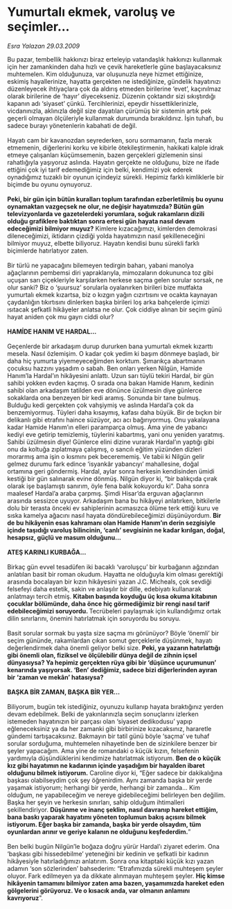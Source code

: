 # Yumurtalı ekmek, varoluş ve seçimler...

*Esra Yalazan 29.03.2009*

<div class="taraf_structure_2col_1zq">
<div class="margen_n">



 <p>Bu pazar, tembellik hakkınızı biraz erteleyip vatandaşlık hakkınızı kullanmak için her zamankinden daha hızlı ve çevik hareketlerle güne başlayacaksınız muhtemelen. Kim olduğunuza, var oluşunuzla neye hizmet ettiğinize, eskimiş hayallerinize, hayatta gerçekten ne istediğinize, gündelik hayatınızı düzenleyecek ihtiyaçlara çok da aldırış etmeden birilerine ‘evet’, kaçınılmaz olarak birilerine de ‘hayır’ diyecekseniz. Düzenin çoktandır sizi sıkıştırdığı kapanın adı ‘siyaset’ çünkü. Tercihlerinizi, epeydir hissettiklerinizle, vicdanınızla, aklınızla değil size dayatılan çürümüş bir sistemin artık pek geçerli olmayan ölçüleriyle kullanmak durumunda bırakıldınız. İşin tuhafı, bu sadece burayı yönetenlerin kabahati de değil. <br/><br/>Hayatı cam bir kavanozdan seyrederken, soru sormamanın, fazla merak etmemenin, diğerlerini korku ve kibirle ötekileştirmenin, hakikati kalple idrak etmeye çalışanları küçümsemenin, bazen gerçekleri gizlemenin sinsi rahatlığıyla yaşıyoruz aslında. Hayatın gerçekte ne olduğunu, bize ne ifade ettiğini çok iyi tarif edemediğimiz için belki, kendimizi yok ederek oynadığımız tuzaklı bir oyunun içindeyiz sürekli. Hepimiz farklı kimliklerle bir biçimde bu oyunu oynuyoruz. <b><br/><br/>Peki, bir gün için bütün kuralları toplum tarafından ezberletilmiş bu oyunu oynamaktan vazgeçsek ne olur, ne değişir hayatımızda? Bütün gün televizyonlarda ve gazetelerdeki yorumlara, soğuk rakamların dizili olduğu grafiklere baktıktan sonra ertesi gün hayata nasıl devam edeceğimizi bilmiyor muyuz?</b> Kimlere kızacağımızı, kimlerden demokrasi dileneceğimizi, iktidarın çizdiği yolda hayatımızın nasıl şekilleneceğini bilmiyor muyuz, elbette biliyoruz. Hayatın kendisi bunu sürekli farklı biçimlerde hatırlatıyor zaten. <br/><br/>Bir türlü ne yapacağını bilemeyen tedirgin baharı, yabani manolya ağaçlarının pembemsi diri yapraklarıyla, mimozaların dokununca toz gibi uçuşan sarı çiçekleriyle karşılarken herkese saçma gelen sorular sorsak, ne olur sanki? Biz o ‘şuursuz’ sorularla oyalanırken birileri bize mutfakta yumurtalı ekmek kızartsa, biz o kızgın yağın cızırtısını ve ocakta kaynayan çaydanlığın tıkırtısını dinlerken başka birileri loş arka bahçelerde içimizi ısıtacak şefkatli hikâyeler anlatsa ne olur. Çok ciddiye alınan bir seçim günü hayat aniden çok mu gayrı ciddi olur? <b><br/><br/>HAMİDE HANIM VE HARDAL...</b> <br/><br/>Geçenlerde bir arkadaşım durup dururken bana yumurtalı ekmek kızarttı mesela. Nasıl özlemişim. O kadar çok yedim ki başım dönmeye başladı, bir daha hiç yumurta yiyemeyeceğimden korktum. Şımarıkça abartmanın çocuksu hazzını yaşadım o sabah. Ben onları yerken Nilgün, Hamide Hanım’la Hardal’ın hikâyesini anlattı. Uzun sarı tüylü tekiri Hardal, bir gün sahibi yokken evden kaçmış. O sırada ona bakan Hamide Hanım, kedinin sahibi olan arkadaşım tatilden eve dönünce üzülmesin diye günlerce sokaklarda ona benzeyen bir kedi aramış. Sonunda bir tane bulmuş. Bulduğu kedi gerçekten çok vahşiymiş ve aslında Hardal’a çok da benzemiyormuş. Tüyleri daha kısaymış, kafası daha büyük. Bir de bıçkın bir delikanlı gibi etrafını haince süzüyor, acı acı bağırıyormuş. Onu yakalayana kadar Hamide Hanım’ın elleri paramparça olmuş. Ama yine de yabancı kediyi eve getirip temizlemiş, tüylerini kabartmış, yani onu yeniden yaratmış. Sahibi üzülmesin diye! Günlerce elini dizine vurarak Hardal’ın yaptığı gibi onu da koltuğa zıplatmaya çalışmış, o sancılı eğitim yüzünden dizleri morarmış ama işin o kısmını pek becerememiş. Ve tabii ki Nilgün gelir gelmez durumu fark edince ‘isyankâr yabancıyı’ mahallesine, doğal ortamına geri göndermiş. Hardal, aylar sonra herkesin kendisinden ümidi kestiği bir gün salınarak evine dönmüş. Nilgün diyor ki, “bir balıkçıda çırak olarak işe başlamıştı sanırım, öyle fena balık kokuyordu ki”. Daha sonra maalesef Hardal’a araba çarpmış. Şimdi Hisar’da erguvan ağaçlarının arasında sessizce uyuyor. Arkadaşım bana bu hikâyeyi anlatırken, bitkilerle dolu bir terasta önceki ev sahiplerinin acımasızca ölüme terk ettiği kuru ve sıska kamelya ağacını nasıl hayata döndürebileceğimizi düşünüyordum. <b>Bir de bu hikâyenin esas kahramanı olan Hamide Hanım’ın derin sezgisiyle içinde taşıdığı varoluş bilincinin, ‘canlı’ sevgisinin ne kadar kırılgan, doğal, hesapsız, güçlü ve masum olduğunu... </b><b><br/><br/>ATEŞ KARINLI KURBAĞA... </b><br/><br/>Birkaç gün evvel tesadüfen iki bacaklı ‘varoluşçu’ bir kurbağanın ağzından anlatılan basit bir roman okudum. Hayatta ne olduğuyla kim olması gerektiği arasında bocalayan bir kızın hikâyesini yazan J.C. Micheals, çok sevdiği felsefeyi daha estetik, sakin ve anlaşılır bir dille, edebiyatı kullanarak anlatmayı tercih etmiş. <b>Kitabın başında koyduğu üç kısa okuma kitabının çocuklar bölümünde, daha önce hiç görmediğimiz bir rengi nasıl tarif edebileceğimizi soruyordu. </b>Tecrübeleri paylaşmak için kullandığımız ortak dilin sınırlarını, önemini hatırlatmak için soruyordu bu soruyu. <br/><br/>Basit sorular sormak bu yaşta size saçma mı görünüyor? Böyle ‘önemli’ bir seçim gününde, rakamlardan çıkan somut gerçeklerle düşünmek, hayatı değerlendirmek daha önemli geliyor belki size. <b>Peki, ya yazarın hatırlattığı gibi önemli olan, fiziksel ve ölçülebilir dünya değil de zihnin içsel dünyasıysa? Ya hepimiz gerçekten rüya gibi bir ‘düşünce uçurumunun’ kenarında yaşıyorsak. ‘Ben’ dediğimiz, sadece bizi diğerlerinden ayıran bir ‘zaman ve mekân’ hatasıysa? <br/><br/>BAŞKA BİR ZAMAN, BAŞKA BİR YER...</b> <br/><br/>Biliyorum, bugün tek istediğiniz, oyunuzu kullanıp hayata bıraktığınız yerden devam edebilmek. Belki de yakınlarınızla seçim sonuçlarını izlerken istemeden hayatınızın bir parçası olan ‘siyaset dedikodusu’ yapıp eğleneceksiniz ya da her zamanki gibi birbirinize kızacaksınız, hararetle gündemi tartışacaksınız. Bakmayın bir tatil günü böyle ‘saçma’ ve tuhaf sorular sorduğuma, muhtemelen nihayetinde ben de sizinkilere benzer bir şeyler yapacağım. Ama yine de romandaki o küçük kızın, felsefenin yardımıyla düşündüklerini kendimize hatırlatmak istiyorum. <b>Ben de o küçük kız gibi hayatımın ne kadarının içinde yaşadığım bir hayalden ibaret olduğunu bilmek istiyorum.</b> Caroline diyor ki, “Eğer sadece bir dakikalığına başkası olabilseydim çok şey öğrenirdim. Aynı zamanda başka bir yerde yaşamak istiyorum; herhangi bir yerde, herhangi bir zamanda... Kim olduğum, ne yapabileceğim ve nereye gidebileceğimi belirleyen ben değilim. Başka her şeyin ve herkesin sınırları, sahip olduğum ihtimalleri şekillendiriyor. <b>Düşünme ve inanç şeklim, nasıl davranıp hareket ettiğim, bana baskı yaparak hayatımı yöneten toplumun bakış açısını bilmek istiyorum. Eğer başka bir zamanda, başka bir yerde olsaydım, tüm oyunlardan arınır ve geriye kalanın ne olduğunu keşfederdim.</b>” <b></b><br/><br/>Ben belki bugün Nilgün’le boğaza doğru yürür Hardal’ı ziyaret ederim. Ona ‘başkası gibi hissedebilme’ yeteneğini bir kedinin ve şefkatli bir kadının hikâyesiyle hatırladığımızı anlatırım. Sonra ona kitaptaki küçük kızı yazan adamın ‘son sözlerinden’ bahsederim: “Etrafımızda sürekli muhteşem şeyler oluyor. Fark edilmeyen ya da dikkate alınmayan muhteşem şeyler. <b>Hiç kimse hikâyenin tamamını bilmiyor zaten ama bazen, yaşamımızda hareket eden gölgelerini görüyoruz. Ve o kısacık anda, var olmanın anlamını kavrıyoruz</b>”.</p>
<br/>
<br/>
<br/>



<br/>


<div id="taraf_not">
</div>

</div>


</div>
